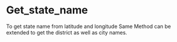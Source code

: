 # Get_state_name
To get state name from latitude and longitude
Same Method can be extended to get the district as well as city names.
